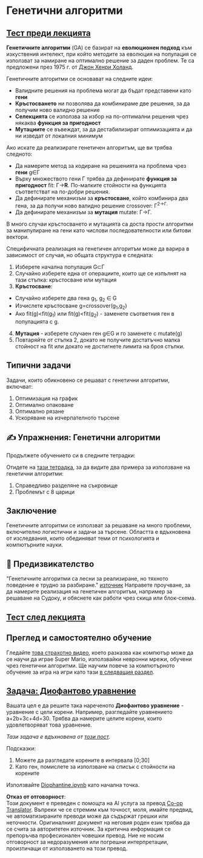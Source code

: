 <!--
CO_OP_TRANSLATOR_METADATA:
{
  "original_hash": "893aa368cb485da704b466a0f3775587",
  "translation_date": "2025-08-25T23:18:53+00:00",
  "source_file": "lessons/6-Other/21-GeneticAlgorithms/README.md",
  "language_code": "bg"
}
-->
# Генетични алгоритми

## [Тест преди лекцията](https://red-field-0a6ddfd03.1.azurestaticapps.net/quiz/121)

**Генетичните алгоритми** (GA) се базират на **еволюционен подход** към изкуствения интелект, при който методите за еволюция на популация се използват за намиране на оптимално решение за даден проблем. Те са предложени през 1975 г. от [Джон Хенри Холанд](https://wikipedia.org/wiki/John_Henry_Holland).

Генетичните алгоритми се основават на следните идеи:

* Валидните решения на проблема могат да бъдат представени като **гени**
* **Кръстосването** ни позволява да комбинираме две решения, за да получим ново валидно решение
* **Селекцията** се използва за избор на по-оптимални решения чрез някаква **функция за пригодност**
* **Мутациите** се въвеждат, за да дестабилизират оптимизацията и да ни изведат от локалния минимум

Ако искате да реализирате генетичен алгоритъм, ще ви трябва следното:

 * Да намерите метод за кодиране на решенията на проблема чрез **гени** g∈Γ
 * Върху множеството гени Γ трябва да дефинирате **функция за пригодност** fit: Γ→**R**. По-малките стойности на функцията съответстват на по-добри решения.
 * Да дефинирате механизъм за **кръстосване**, който комбинира два гена, за да получи ново валидно решение crossover: Γ<sup>2</sub>→Γ.
 * Да дефинирате механизъм за **мутация** mutate: Γ→Γ.

В много случаи кръстосването и мутацията са доста прости алгоритми за манипулиране на гени като числови последователности или битови вектори.

Специфичната реализация на генетичен алгоритъм може да варира в зависимост от случая, но общата структура е следната:

1. Изберете начална популация G⊂Γ
2. Случайно изберете една от операциите, които ще се изпълнят на тази стъпка: кръстосване или мутация
3. **Кръстосване**:
  * Случайно изберете два гена g<sub>1</sub>, g<sub>2</sub> ∈ G
  * Изчислете кръстосване g=crossover(g<sub>1</sub>,g<sub>2</sub>)
  * Ако fit(g)<fit(g<sub>1</sub>) или fit(g)<fit(g<sub>2</sub>) - заменете съответния ген в популацията с g.
4. **Мутация** - изберете случаен ген g∈G и го заменете с mutate(g)
5. Повтаряйте от стъпка 2, докато не получите достатъчно малка стойност на fit или докато не достигнете лимита на броя стъпки.

## Типични задачи

Задачи, които обикновено се решават с генетични алгоритми, включват:

1. Оптимизация на график
1. Оптимално опаковане
1. Оптимално рязане
1. Ускоряване на изчерпателното търсене

## ✍️ Упражнения: Генетични алгоритми

Продължете обучението си в следните тетрадки:

Отидете на [тази тетрадка](../../../../../lessons/6-Other/21-GeneticAlgorithms/Genetic.ipynb), за да видите два примера за използване на генетични алгоритми:

1. Справедливо разделяне на съкровище
1. Проблемът с 8 царици

## Заключение

Генетичните алгоритми се използват за решаване на много проблеми, включително логистични и задачи за търсене. Областта е вдъхновена от изследвания, които обединяват теми от психологията и компютърните науки.

## 🚀 Предизвикателство

"Генетичните алгоритми са лесни за реализиране, но тяхното поведение е трудно за разбиране." [източник](https://wikipedia.org/wiki/Genetic_algorithm) Направете проучване, за да намерите реализация на генетичен алгоритъм, например за решаване на Судоку, и обяснете как работи чрез скица или блок-схема.

## [Тест след лекцията](https://red-field-0a6ddfd03.1.azurestaticapps.net/quiz/221)

## Преглед и самостоятелно обучение

Гледайте [това страхотно видео](https://www.youtube.com/watch?v=qv6UVOQ0F44), което разказва как компютър може да се научи да играе Super Mario, използвайки невронни мрежи, обучени чрез генетични алгоритми. Ще научим повече за компютърното обучение за игра на игри като тази [в следващия раздел](../22-DeepRL/README.md).

## [Задача: Диофантово уравнение](../../../../../lessons/6-Other/21-GeneticAlgorithms/Diophantine.ipynb)

Вашата цел е да решите така нареченото **Диофантово уравнение** - уравнение с цели корени. Например, разгледайте уравнението a+2b+3c+4d=30. Трябва да намерите целите корени, които удовлетворяват това уравнение.

*Тази задача е вдъхновена от [този пост](https://habr.com/post/128704/).*

Подсказки:

1. Можете да разгледате корените в интервала [0;30]
1. Като ген, помислете за използване на списък с стойности на корените

Използвайте [Diophantine.ipynb](../../../../../lessons/6-Other/21-GeneticAlgorithms/Diophantine.ipynb) като начална точка.

**Отказ от отговорност**:  
Този документ е преведен с помощта на AI услуга за превод [Co-op Translator](https://github.com/Azure/co-op-translator). Въпреки че се стремим към точност, моля, имайте предвид, че автоматизираните преводи може да съдържат грешки или неточности. Оригиналният документ на неговия роден език трябва да се счита за авторитетен източник. За критична информация се препоръчва професионален човешки превод. Ние не носим отговорност за недоразумения или погрешни интерпретации, произтичащи от използването на този превод.